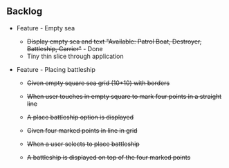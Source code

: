 Backlog
--------

- Feature - Empty sea
    - ~~Display empty sea and text "Available: Patrol Boat, Destroyer, Battleship, Carrier"~~ - Done
    - Tiny thin slice through application

- Feature - Placing battleship
    - ~~Given empty square sea grid (10*10) with borders~~
    - ~~When user touches in empty square to mark four points in a straight line~~
    - ~~A place battleship option is displayed~~

    - ~~Given four marked points in line in grid~~
    - ~~When a user selects to place battleship~~
    - ~~A battleship is displayed on top of the four marked points~~
